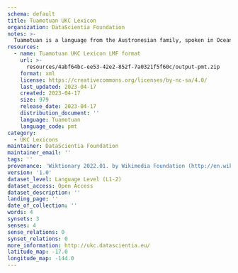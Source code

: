 ```yaml
---
schema: default
title: Tuamotuan UKC Lexicon
organization: DataScientia Foundation
notes: >-
  Tuamotuan is a language from the Austronesian family, spoken in Oceania. The UKC Lexicon of Tuamotuan is represented as a lexico-semantic network. It consists of words, word senses, synsets, as well as sense-level and synset-level relationships.
resources:
  - name: Tuamotuan UKC Lexicon LMF format
    url: >-
      resources/4abf64bc-ee53-42e2-852f-7a0321f5f60c/output-pmt.zip
    format: xml
    license: https://creativecommons.org/licenses/by-nc-sa/4.0/
    last_updated: 2023-04-17
    created: 2023-04-17
    size: 979
    release_date: 2023-04-17
    distribution_document: ''
    language: Tuamotuan
    language_code: pmt
category:
  - UKC Lexicons
maintainer: DataScientia Foundation
maintainer_email: ''
tags: ''
provenance: 'Wiktionary 2022.01. by Wikimedia Foundation (http://en.wiktionary.org); CogNet 2.1 by Khuyagbaatar Batsuren, National University of Mongolia (http://cognet.ukc.disi.unitn.it); Princeton WordNet 2.1 by Princeton University (https://wordnet.princeton.edu)'
version: '1.0'
dataset_level: Language Level (L1-2)
dataset_access: Open Access
dataset_description: ''
landing_page: ''
date_of_collection: ''
words: 4
synsets: 3
senses: 4
sense_relations: 0
synset_relations: 0
more_information: http://ukc.datascientia.eu/
latitude_map: -17.0
longitude_map: -144.0
---
```

